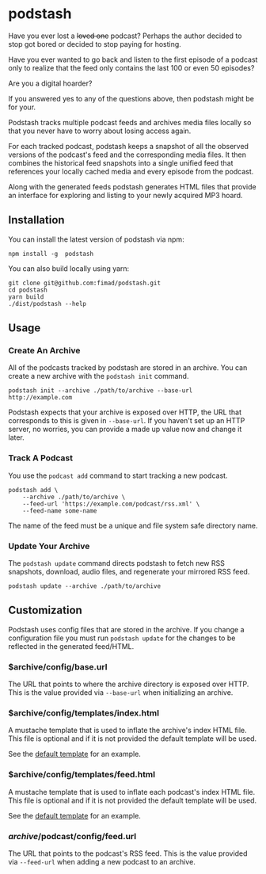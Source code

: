 podstash
========

Have you ever lost a ~~loved one~~ podcast? Perhaps the author decided to stop
got bored or decided to stop paying for hosting.

Have you ever wanted to go back and listen to the first episode of a podcast
only to realize that the feed only contains the last 100 or even 50 episodes?

Are you a digital hoarder?

If you answered yes to any of the questions above, then podstash might be for
your.

Podstash tracks multiple podcast feeds and archives media files locally so that
you never have to worry about losing access again.

For each tracked podcast, podstash keeps a snapshot of all the observed versions
of the podcast's feed and the corresponding media files. It then combines the
historical feed snapshots into a single unified feed that references your
locally cached media and every episode from the podcast.

Along with the generated feeds podstash generates HTML files that provide an
interface for exploring and listing to your newly acquired MP3 hoard.

Installation
------------

You can install the latest version of podstash via npm:

```shell
npm install -g  podstash
```

You can also build locally using yarn:

```shell
git clone git@github.com:fimad/podstash.git
cd podstash
yarn build
./dist/podstash --help
```

Usage
-----

### Create An Archive

All of the podcasts tracked by podstash are stored in an archive. You can create
a new archive with the `podstash init` command.

```shell
podstash init --archive ./path/to/archive --base-url http://example.com
```

Podstash expects that your archive is exposed over HTTP, the URL that
corresponds to this is given in `--base-url`. If you haven't set up an HTTP
server, no worries, you can provide a made up value now and change it later.

### Track A Podcast

You use the `podcast add` command to start tracking a new podcast.

```shell
podstash add \
    --archive ./path/to/archive \
    --feed-url 'https://example.com/podcast/rss.xml' \
    --feed-name some-name
```

The name of the feed must be a unique and file system safe directory name.

### Update Your Archive

The `podstash update` command directs podstash to fetch new RSS snapshots,
download, audio files, and regenerate your mirrored RSS feed.

```shell
podstash update --archive ./path/to/archive
```

Customization
-------------

Podstash uses config files that are stored in the archive. If you change a
configuration file you must run `podstash update` for the changes to be
reflected in the generated feed/HTML.

### $archive/config/base.url

The URL that points to where the archive directory is exposed over HTTP. This is
the value provided via `--base-url` when initializing an archive.

### $archive/config/templates/index.html

A mustache template that is used to inflate the archive's index HTML file. This
file is optional and if it is not provided the default template will be used.

See the [default
template](https://github.com/fimad/podstash/blob/master/templates/index.html)
for an example.

### $archive/config/templates/feed.html

A mustache template that is used to inflate each podcast's index HTML file. This
file is optional and if it is not provided the default template will be used.

See the [default
template](https://github.com/fimad/podstash/blob/master/templates/feed.html)
for an example.

### $archive/$podcast/config/feed.url

The URL that points to the podcast's RSS feed. This is the value provided via
`--feed-url` when adding a new podcast to an archive.
